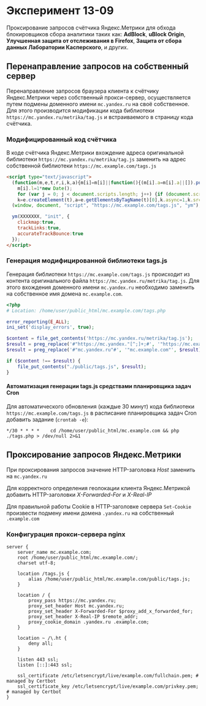 # Эксперимент 13-09
Проксирование запросов счётчика Яндекс.Метрики для обхода блокировщиков сбора аналитики таких как:
**AdBlock**,
**uBlock Origin**,
**Улучшенная защита от отслеживания в Firefox**,
**Защита от сбора данных Лаборатории Касперского**,
и других.

## Перенаправление запросов на собственный сервер

Перенаправление запросов браузера клиента к счётчику Яндекс.Метрики через собственный прокси-сервер,
осуществляется путем подмены доменного имени `mc.yandex.ru` на своё собственное.
Для этого производится модификации кода библиотеки `https://mc.yandex.ru/metrika/tag.js` и
встраиваемого в страницу кода счётчика.

### Модифицированный код счётчика

В коде счётчика Яндекс.Метрики вхождение адреса оригинальной библиотеки `https://mc.yandex.ru/metrika/tag.js` заменить
на адрес собственной библиотеки `https://mc.example.com/tags.js`

```html
<script type="text/javascript">
  (function(m,e,t,r,i,k,a){m[i]=m[i]||function(){(m[i].a=m[i].a||[]).push(arguments)};
    m[i].l=1*new Date();
    for (var j = 0; j < document.scripts.length; j++) {if (document.scripts[j].src === r) { return; }}
    k=e.createElement(t),a=e.getElementsByTagName(t)[0],k.async=1,k.src=r,a.parentNode.insertBefore(k,a)})
  (window, document, "script", "https://mc.example.com/tags.js", "ym");

  ym(XXXXXXX, "init", {
    clickmap:true,
    trackLinks:true,
    accurateTrackBounce:true
  });
</script>
```

### Генерация модифицированной библиотеки tags.js

Генерация библиотеки `https://mc.example.com/tags.js` происходит из контента оригинального файла
`https://mc.yandex.ru/metrika/tag.js`. Для этого вхождения доменного имени `mc.yandex.ru` необходимо заменить
на собственное имя домена `mc.example.com`.

```php
<?php
# Location: /home/user/public_html/mc.example.com/tags.php

error_reporting(E_ALL);
ini_set('display_errors', true);

$content = file_get_contents('https://mc.yandex.ru/metrika/tag.js');
$result = preg_replace('#"https://mc.yandex."[^;]+;#', '"https://mc.example.com";', $content);
$result = preg_replace('#"mc.yandex.ru"#', '"mc.example.com"', $result);

if ($content !== $result) {
    file_put_contents("./public/tags.js", $result);
}
```

#### Автоматизация генерации tags.js средствами планировщика задач Cron

Для автоматического обновления (каждые 30 минут) кода библиотеки `https://mc.example.com/tags.js`
в расписание планировщика задач Cron добавить задание (`crontab -e`):
```text
*/30 * * * *    cd /home/user/public_html/mc.example.com && php ./tags.php > /dev/null 2>&1
```

## Проксирование запросов Яндекс.Метрики

При проксирования запросов значение HTTP-заголовка *Host* заменить на `mc.yandex.ru`

Для корректного определения геолокации клиента Яндекс.Метрикой добавить HTTP-заголовки *X-Forwarded-For* и *X-Real-IP*

Для правильной работы Cookie в HTTP-заголовке сервера `Set-Cookie` произвести подмену имени домена `.yandex.ru`
на собственный `.example.com`

### Конфигурация прокси-сервера nginx

```text
server {
    server_name mc.example.com;
    root /home/user/public_html/mc.example.com/;
    charset utf-8;

    location /tags.js {
        alias /home/user/public_html/mc.example.com/public/tags.js;
    }

    location / {
        proxy_pass https://mc.yandex.ru;
        proxy_set_header Host mc.yandex.ru;
        proxy_set_header X-Forwarded-For $proxy_add_x_forwarded_for;
        proxy_set_header X-Real-IP $remote_addr;
        proxy_cookie_domain .yandex.ru .example.com;
    }

    location ~ /\.ht {
        deny all;
    }

    listen 443 ssl;
    listen [::]:443 ssl;

    ssl_certificate /etc/letsencrypt/live/example.com/fullchain.pem; # managed by Certbot
    ssl_certificate_key /etc/letsencrypt/live/example.com/privkey.pem; # managed by Certbot
}
```
